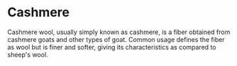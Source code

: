 # Cashmere
Cashmere wool, usually simply known as cashmere, is a fiber obtained from cashmere goats and other types of goat. Common usage defines the fiber as wool but is finer and softer, giving its characteristics as compared to sheep's wool.
